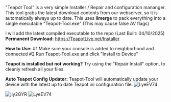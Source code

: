 "Teapot Tool" is a very simple Installer / Repair and configuration mananger. 
This tool grabs the latest download contents from our webserver, so it is automatically always up to date.
This uses **ilmerge** to pack everything into a single executable "Teapot-Tool.exe" (This may cause false AV flags)

I will add the latest compiled executable to the repo (Last Built: 04/10/2025)
<br>
**Permanent Download:** https://TeapotLive.net/Installer

**How to Use:**
#1 Make sure your console is added to neighborhood and connected
#2 Run Teapot-Tool.exe and click "Install to Device"

**Teapot is installed but not working?**
Try using the "Repair Install" option, to cleanly refresh all your files. 

**Auto Teapot Config Updater:**
Teapot-Tool will automatically update your device with the latest up to date Teapot.ini configuration file.
![LyeEV74](https://github.com/user-attachments/assets/78bd1bef-69aa-4ad8-8d33-4e330c6d6c11)


![jiy2GYR](https://github.com/user-attachments/assets/61c9fff2-9117-4ac0-88f7-d694a0f75788)
![LyeEV74](https://github.com/user-attachments/assets/05d1fb27-36f0-471a-9b37-1ba5402aa915)
